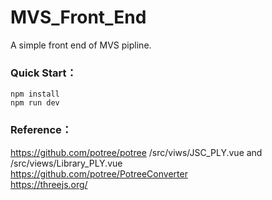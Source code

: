 # MVS_Front_End

A simple front end of MVS pipline.

### Quick Start：

```shell
npm install
npm run dev
```

### Reference：
https://github.com/potree/potree   /src/viws/JSC_PLY.vue and /src/views/Library_PLY.vue  
https://github.com/potree/PotreeConverter  
https://threejs.org/  
 
